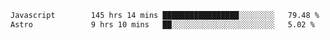<!--START_SECTION:waka-->

```txt
Javascript        145 hrs 14 mins █████████████████░░░░░░░░   79.48 %
Astro             9 hrs 10 mins   ██░░░░░░░░░░░░░░░░░░░░░░░   5.02 %
```

<!--END_SECTION:waka-->

